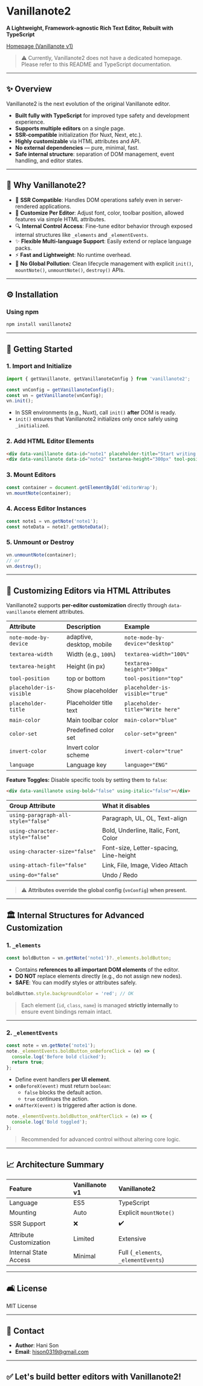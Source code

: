# Vanillanote2

**A Lightweight, Framework-agnostic Rich Text Editor, Rebuilt with TypeScript**

[Homepage (Vanillanote v1)](https://vanilla-note.github.io)

> ⚠️ Currently, Vanillanote2 does not have a dedicated homepage. Please refer to this README and TypeScript documentation.

---

## ✨ Overview

Vanillanote2 is the next evolution of the original Vanillanote editor.

- **Built fully with TypeScript** for improved type safety and development experience.
- **Supports multiple editors** on a single page.
- **SSR-compatible** initialization (for Nuxt, Next, etc.).
- **Highly customizable** via HTML attributes and API.
- **No external dependencies** — pure, minimal, fast.
- **Safe internal structure**: separation of DOM management, event handling, and editor states.

---

## 🔹 Why Vanillanote2?

- 📅 **SSR Compatible**: Handles DOM operations safely even in server-rendered applications.
- 🔧 **Customize Per Editor**: Adjust font, color, toolbar position, allowed features via simple HTML attributes.
- 🔍 **Internal Control Access**: Fine-tune editor behavior through exposed internal structures like `_elements` and `_elementEvents`.
- ✨ **Flexible Multi-language Support**: Easily extend or replace language packs.
- ⚡ **Fast and Lightweight**: No runtime overhead.
- 🕺 **No Global Pollution**: Clean lifecycle management with explicit `init()`, `mountNote()`, `unmountNote()`, `destroy()` APIs.

---

## ⚙️ Installation

### Using npm

```bash
npm install vanillanote2
```

---

## 🚀 Getting Started

### 1. Import and Initialize

```typescript
import { getVanillanote, getVanillanoteConfig } from 'vanillanote2';

const vnConfig = getVanillanoteConfig();
const vn = getVanillanote(vnConfig);
vn.init();
```

- In SSR environments (e.g., Nuxt), call `init()` **after** DOM is ready.
- `init()` ensures that Vanillanote2 initializes only once safely using `_initialized`.

### 2. Add HTML Editor Elements

```html
<div data-vanillanote data-id="note1" placeholder-title="Start writing..."></div>
<div data-vanillanote data-id="note2" textarea-height="300px" tool-position="top"></div>
```

### 3. Mount Editors

```typescript
const container = document.getElementById('editorWrap');
vn.mountNote(container);
```

### 4. Access Editor Instances

```typescript
const note1 = vn.getNote('note1');
const noteData = note1?.getNoteData();
```

### 5. Unmount or Destroy

```typescript
vn.unmountNote(container);
// or
vn.destroy();
```

---

## 📌 Customizing Editors via HTML Attributes

Vanillanote2 supports **per-editor customization** directly through `data-vanillanote` element attributes.

| Attribute | Description | Example |
|:--|:--|:--|
| `note-mode-by-device` | adaptive, desktop, mobile | `note-mode-by-device="desktop"` |
| `textarea-width` | Width (e.g., `100%`) | `textarea-width="100%"` |
| `textarea-height` | Height (in px) | `textarea-height="300px"` |
| `tool-position` | top or bottom | `tool-position="top"` |
| `placeholder-is-visible` | Show placeholder | `placeholder-is-visible="true"` |
| `placeholder-title` | Placeholder title text | `placeholder-title="Write here"` |
| `main-color` | Main toolbar color | `main-color="blue"` |
| `color-set` | Predefined color set | `color-set="green"` |
| `invert-color` | Invert color scheme | `invert-color="true"` |
| `language` | Language key | `language="ENG"` |


**Feature Toggles:**
Disable specific tools by setting them to `false`:

```html
<div data-vanillanote using-bold="false" using-italic="false"></div>
```

| Group Attribute | What it disables |
|:--|:--|
| `using-paragraph-all-style="false"` | Paragraph, UL, OL, Text-align |
| `using-character-style="false"` | Bold, Underline, Italic, Font, Color |
| `using-character-size="false"` | Font-size, Letter-spacing, Line-height |
| `using-attach-file="false"` | Link, File, Image, Video Attach |
| `using-do="false"` | Undo / Redo |

> ⚠️ **Attributes override the global config (`vnConfig`) when present.**

---

## 🏛️ Internal Structures for Advanced Customization

### 1. `_elements`

```typescript
const boldButton = vn.getNote('note1')?._elements.boldButton;
```

- Contains **references to all important DOM elements** of the editor.
- **DO NOT** replace elements directly (e.g., do not assign new nodes).
- **SAFE**: You can modify styles or attributes safely.

```typescript
boldButton.style.backgroundColor = 'red'; // OK
```

> Each element (`id`, `class`, `name`) is managed **strictly internally** to ensure event bindings remain intact.

---

### 2. `_elementEvents`

```typescript
const note = vn.getNote('note1');
note._elementEvents.boldButton_onBeforeClick = (e) => {
  console.log('Before bold clicked');
  return true;
};
```

- Define event handlers **per UI element**.
- `onBeforeX(event)` must return `boolean`:
  - `false` blocks the default action.
  - `true` continues the action.
- `onAfterX(event)` is triggered after action is done.

```typescript
note._elementEvents.boldButton_onAfterClick = (e) => {
  console.log('Bold toggled');
};
```

> Recommended for advanced control without altering core logic.

---

## 📈 Architecture Summary

| Feature | Vanillanote v1 | Vanillanote2 |
|:--|:--|:--|
| Language | ES5 | TypeScript |
| Mounting | Auto | Explicit `mountNote()` |
| SSR Support | ❌ | ✔️ |
| Attribute Customization | Limited | Extensive |
| Internal State Access | Minimal | Full (`_elements`, `_elementEvents`) |

---

## 🛋️ License

MIT License

---

## 📧 Contact

- **Author**: Hani Son
- **Email**: hison0319@gmail.com

---

## ✅ Let's build better editors with **Vanillanote2**!
